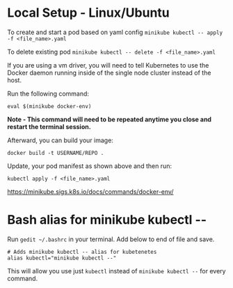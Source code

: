 # Local Setup - Linux/Ubuntu

To create and start a pod based on yaml config
`minikube kubectl -- apply -f <file_name>.yaml`

To delete existing pod
`minikube kubectl -- delete -f <file_name>.yaml`

If you are using a vm driver, you will need to tell Kubernetes to use the Docker daemon running inside of the single node cluster instead of the host.

Run the following command:

`eval $(minikube docker-env)`

**Note - This command will need to be repeated anytime you close and restart the terminal session.**

Afterward, you can build your image:

`docker build -t USERNAME/REPO . `

Update, your pod manifest as shown above and then run:

`kubectl apply -f <file_name>.yaml`

https://minikube.sigs.k8s.io/docs/commands/docker-env/

# Bash alias for minikube kubectl --
Run `gedit ~/.bashrc` in your terminal.
Add below to end of file and save.

```
# Adds minikube kubectl -- alias for kubetenetes
alias kubectl="minikube kubectl --"
```

This will allow you use just `kubectl` instead of `minikube kubectl --` for every command.
